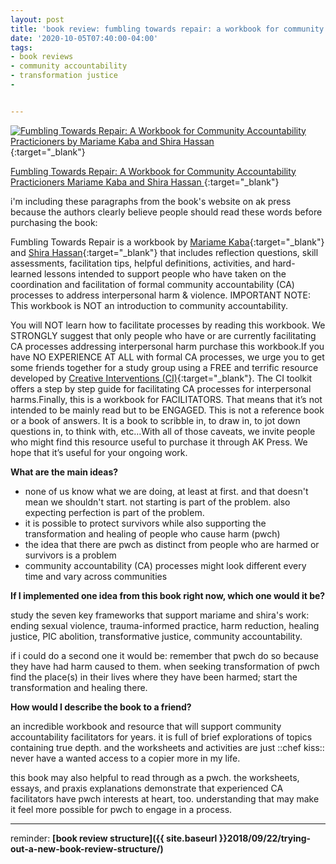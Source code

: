 ```yaml
---
layout: post
title: 'book review: fumbling towards repair: a workbook for community accountability facilitators'
date: '2020-10-05T07:40:00-04:00'
tags:
- book reviews
- community accountability
- transformation justice
- 


--- 
```




[![Fumbling Towards Repair: A Workbook for Community Accountability Practicioners by Mariame Kaba and Shira Hassan](https://images.squarespace-cdn.com/content/v1/5271afebe4b0f3e367a38941/1562887175822-Z0GRAH5NU04KTWHEE48P/ke17ZwdGBToddI8pDm48kFQQgP34qnCpeHaeAOzTt7pZw-zPPgdn4jUwVcJE1ZvWQUxwkmyExglNqGp0IvTJZamWLI2zvYWH8K3-s_4yszcp2ryTI0HqTOaaUohrI8PICHnXC1b9smDvYLPdL-DS7U1pkhCtl83kemXd5r3C5ngKMshLAGzx4R3EDFOm1kBS/IMG_49431.jpg)](https://just-practice.org/fumbling-towards-repair){:target="_blank"}

[Fumbling Towards Repair: A Workbook for Community Accountability Practicioners Mariame Kaba and Shira Hassan
](https://just-practice.org/fumbling-towards-repair){:target="_blank"}

i'm including these paragraphs from the book's website on ak press because the authors clearly believe people should read these words before purchasing the book: 

Fumbling Towards Repair is a workbook by [Mariame Kaba](http://www.project-nia.org/){:target="_blank"} and [Shira Hassan](https://just-practice.org/just-practice-collaborative){:target="_blank"} that includes reflection questions, skill assessments, facilitation tips, helpful definitions, activities, and hard-learned lessons intended to support people who have taken on the coordination and facilitation of formal community accountability (CA) processes to address interpersonal harm & violence. IMPORTANT NOTE: This workbook is NOT an introduction to community accountability.

You will NOT learn how to facilitate processes by reading this workbook. We STRONGLY suggest that only people who have or are currently facilitating CA processes addressing interpersonal harm purchase this workbook.If you have NO EXPERIENCE AT ALL with formal CA processes, we urge you to get some friends together for a study group using a FREE and terrific resource developed by [Creative Interventions (CI)](https://www.creative-interventions.org/tools/toolkit/){:target="_blank"}. The CI toolkit offers a step by step guide for facilitating CA processes for interpersonal harms.Finally, this is a workbook for FACILITATORS. That means that it’s not intended to be mainly read but to be ENGAGED. This is not a reference book or a book of answers. It is a book to scribble in, to draw in, to jot down questions in, to think with, etc…With all of those caveats, we invite people who might find this resource useful to purchase it through AK Press. We hope that it’s useful for your ongoing work. 

**What are the main ideas?** 

* none of us know what we are doing, at least at first. and that doesn't mean we shouldn't start. not starting is part of the problem. also expecting perfection is part of the problem. 
* it is possible to protect survivors while also supporting the transformation and healing of people who cause harm (pwch)
* the idea that there are pwch as distinct from people who are harmed or survivors is a problem
* community accountability (CA) processes might look different every time and vary across communities


**If I implemented one idea from this book right now, which one would it be?**

study the seven key frameworks that support mariame and shira's work: ending sexual violence, trauma-informed practice, harm reduction, healing justice, PIC abolition, transformative justice, community accountability. 

if i could do a second one it would be: remember that pwch do so because they have had harm caused to them. when seeking transformation of pwch find the place(s) in their lives where they have been harmed; start the transformation and healing there. 

**How would I describe the book to a friend?**

an incredible workbook and resource that will support community accountability facilitators for years. it is full of brief explorations of topics containing true depth. and the worksheets and activities are just ::chef kiss:: never have a wanted access to a copier more in my life. 

this book may also helpful to read through as a pwch. the worksheets, essays, and praxis explanations demonstrate that experienced CA facilitators have pwch interests at heart, too. understanding that may make it feel more possible for pwch to engage in a process. 

---

reminder: **[book review structure]({{ site.baseurl }}2018/09/22/trying-out-a-new-book-review-structure/)**

<!-- hyperlink bank -->


<!-- &#042; = asterisk -->
<!-- &#039; = single quote '-->

